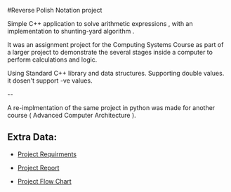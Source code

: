 #Reverse Polish Notation project


Simple C++ application to solve arithmetic expressions , with an implementation to shunting-yard algorithm .

It was an assignment project for the Computing Systems Course as part of a larger project to demonstrate the several stages inside a computer to perform calculations and logic.

Using Standard C++ library and data structures.
Supporting double values.
it dosen't support -ve values.

--

A re-implmentation of the same project in python was made for another course ( Advanced Computer Architecture ).

## Extra Data:
* [Project Requirments][1] 
* [Project Report][2] 
* [Project Flow Chart][3]

  [1]: https://sites.google.com/site/drahmedakl2/courses2012/computing-system-513/Reverse-Polish-Notation-Project
  [2]: https://docs.google.com/document/d/1MsuU_L54l3Ea9uMsLeoYwmTBtFdCe7nfY8mp21ZxNZE/edit
  [3]: https://docs.google.com/drawings/d/1FRw2CK9cxshQ0tVcMk3bcA82apw310FxyQosWQ1zHwI/edit
  
